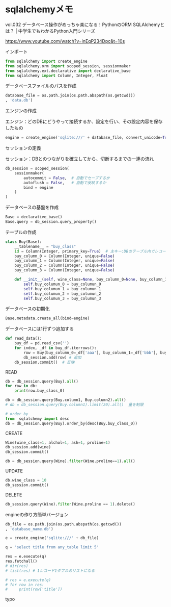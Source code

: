 # sqlalchemyメモ

vol.032 データベース操作がめっちゃ楽になる！PythonのORM SQLAlchemyとは？ | 中学生でもわかるPython入門シリーズ

https://www.youtube.com/watch?v=inEqP234Dpc&t=10s

インポート

```python
from sqlalchemy import create_engine
from sqlalchemy.orm import scoped_session, sessionmaker
from sqlalchemy.ext.declarative import declarative_base
from sqlalchemy import Column, Integer, Float
```

データベースファイルのパスを作成

```python
database_file = os.path.join(os.path.abspath(os.getcwd())
, 'data.db')
```

エンジンの作成

エンジン：どのDBにどうやって接続するか、設定を行い、その設定内容を保存したもの

```python
engine = create_engine('sqlite:///' + database_file, convert_unicode=True, echo=True)
```

セッションの定義

セッション：DBとのつながりを確立してから、切断するまでの一連の流れ

```python
db_session = scoped_session(
    sessionmaker(
        autocommit = False,  # 自動でセーブするか
        autoflush = False,   # 自動で反映するか
        bind = engine
    )
)
```

データベースの基盤を作成

```python
Base = declarative_base()
Base.query = db_session.query_property()
```

テーブルの作成

```python
class Buy(Base):
    __tablename__ = "buy_class"
    id = Column(Integer, primary_key=True)  # 主キー:DBのテーブル内でレコード(行)を一意に識別することができるように指定するもの
    buy_column_0 = Column(Integer, unique=False)
    buy_column_1 = Column(Integer, unique=False)
    buy_column_2 = Column(Integer, unique=False)
    buy_column_3 = Column(Integer, unique=False)

    def __init__(self, wine_class=None, buy_column_0=None, buy_column_1=None,buy_column_2=None,buy_column_3=None):
        self.buy_columun_0 = buy_columun_0
        self.buy_columun_1 = buy_columun_1
        self.buy_columun_2 = buy_columun_2
        self.buy_columun_3 = buy_columun_3
```



データベースの初期化

```python
Base.metadata.create_all(bind=engine)
```

データベースには1行ずつ追加する

```python
def read_data():
    buy_df = pd.read_csv('')
    for index, _df in buy_df.iterrows():
        row = Buy(buy_column_0=_df['aaa'], buy_column_1=_df['bbb'], buy_column_2=_df['ccc'], buy_column_3=_df['ddd'])  # 1行取ってくる
        db_session.add(row) # 追加
    db_session.commit()  # 反映
```

READ

```python
db = db_session.query(Buy).all()
for row in db:
    print(row.buy_class_0)

db = db_session.query(Buy.column1, Buy.column2).all()
# db = db_session.query(Buy.column1).limit(20).all()  量を制限

# order by
from  sqlalchemy import desc
db = db_session.query(Buy).order_by(desc(Buy.buy_class_0))
```

CREATE

```python
Wine(wine_class=1, alchol=1, ash=1, proline=1)
db_session.add(wine)
db_session.commit()

db = db_session.query(Wine).filter(Wine.proline==1).all()
```

UPDATE

```python
db.wine_class = 10
db_session.commit()
```

DELETE

```python
db_session.query(Wine).filter(Wine.proline == 1).delete()
```



engineの作り方簡単バージョン

```python
db_file = os.path.join(os.path.abspath(os.getcwd())
, 'database_name.db')

e = create_engine('sqlite:///' + db_file)

q = 'select title from any_table limit 5'

res = e.execute(q)
res.fetchall()
# dir(res)
# list(res) # 1レコード1タプルのリストになる

# res = e.execute(q)
# for row in res:
#     print(row['title'])

```

typo
